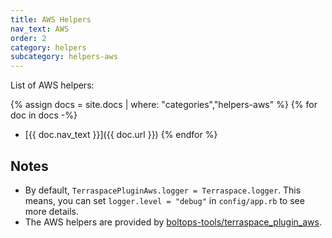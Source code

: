 ```yaml
---
title: AWS Helpers
nav_text: AWS
order: 2
category: helpers
subcategory: helpers-aws
---
```


List of AWS helpers:

{% assign docs = site.docs | where: "categories","helpers-aws" %}
{% for doc in docs -%}
  * [{{ doc.nav_text }}]({{ doc.url }})
{% endfor %}

## Notes

* By default, `TerraspacePluginAws.logger = Terraspace.logger`. This means, you can set `logger.level = "debug"` in `config/app.rb` to see more details.
* The AWS helpers are provided by [boltops-tools/terraspace_plugin_aws](https://github.com/boltops-tools/terraspace_plugin_aws).
